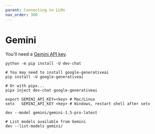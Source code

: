 ```yaml
---
parent: Connecting to LLMs
nav_order: 300
---
```


# Gemini

You'll need a [Gemini API key](https://aistudio.google.com/app/u/2/apikey).

```
python -m pip install -U dev-chat

# You may need to install google-generativeai
pip install -U google-generativeai

# Or with pipx...
pipx inject dev-chat google-generativeai

export GEMINI_API_KEY=<key> # Mac/Linux
setx   GEMINI_API_KEY <key> # Windows, restart shell after setx

dev --model gemini/gemini-1.5-pro-latest

# List models available from Gemini
dev --list-models gemini/
```

